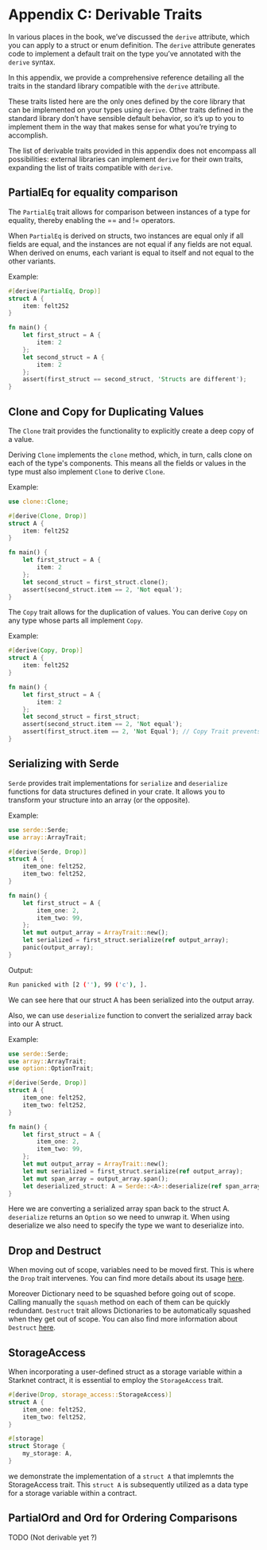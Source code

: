 # Appendix C: Derivable Traits

In various places in the book, we’ve discussed the `derive` attribute, which you can apply to a struct or enum definition. The `derive` attribute generates code to implement a default trait on the type you’ve annotated with the `derive` syntax.

In this appendix, we provide a comprehensive reference detailing all the traits in the standard library compatible with the `derive` attribute.

These traits listed here are the only ones defined by the core library that can be implemented on your types using `derive`. Other traits defined in the standard library don’t have sensible default behavior, so it’s up to you to implement them in the way that makes sense for what you’re trying to accomplish.

The list of derivable traits provided in this appendix does not encompass all possibilities: external libraries can implement `derive` for their own traits, expanding the list of traits compatible with `derive`.

## PartialEq for equality comparison

The `PartialEq` trait allows for comparison between instances of a type for equality, thereby enabling the == and != operators.

When `PartialEq` is derived on structs, two instances are equal only if all fields are equal, and the instances are not equal if any fields are not equal. When derived on enums, each variant is equal to itself and not equal to the other variants.

Example:

```Rust
#[derive(PartialEq, Drop)]
struct A {
    item: felt252
}

fn main() {
    let first_struct = A {
        item: 2
    };
    let second_struct = A {
        item: 2
    };
    assert(first_struct == second_struct, 'Structs are different');
}
```

## Clone and Copy for Duplicating Values

The `Clone` trait provides the functionality to explicitly create a deep copy of a value.

Deriving `Clone` implements the `clone` method, which, in turn, calls clone on each of the type's components. This means all the fields or values in the type must also implement `Clone` to derive `Clone`.

Example:

```Rust
use clone::Clone;

#[derive(Clone, Drop)]
struct A {
    item: felt252
}

fn main() {
    let first_struct = A {
        item: 2
    };
    let second_struct = first_struct.clone();
    assert(second_struct.item == 2, 'Not equal');
}
```

The `Copy` trait allows for the duplication of values. You can derive `Copy` on any type whose parts all implement `Copy`.

Example:

```Rust
#[derive(Copy, Drop)]
struct A {
    item: felt252
}

fn main() {
    let first_struct = A {
        item: 2
    };
    let second_struct = first_struct;
    assert(second_struct.item == 2, 'Not equal');
    assert(first_struct.item == 2, 'Not Equal'); // Copy Trait prevents firs_struct from moving into second_struct
}
```

## Serializing with Serde

`Serde` provides trait implementations for `serialize` and `deserialize` functions for data structures defined in your crate. It allows you to transform your structure into an array (or the opposite).

Example:

```Rust
use serde::Serde;
use array::ArrayTrait;

#[derive(Serde, Drop)]
struct A {
    item_one: felt252,
    item_two: felt252,
}

fn main() {
    let first_struct = A {
        item_one: 2,
        item_two: 99,
    };
    let mut output_array = ArrayTrait::new();
    let serialized = first_struct.serialize(ref output_array);
    panic(output_array);
}
```

Output:

```Bash
Run panicked with [2 (''), 99 ('c'), ].
```

We can see here that our struct A has been serialized into the output array.

Also, we can use `deserialize` function to convert the serialized array back into our A struct.

Example:

```Rust
use serde::Serde;
use array::ArrayTrait;
use option::OptionTrait;

#[derive(Serde, Drop)]
struct A {
    item_one: felt252,
    item_two: felt252,
}

fn main() {
    let first_struct = A {
        item_one: 2,
        item_two: 99,
    };
    let mut output_array = ArrayTrait::new();
    let mut serialized = first_struct.serialize(ref output_array);
    let mut span_array = output_array.span();
    let deserialized_struct: A = Serde::<A>::deserialize(ref span_array).unwrap();
}
```

Here we are converting a serialized array span back to the struct A. `deserialize` returns an `Option` so we need to unwrap it. When using deserialize we also need to specify the type we want to deserialize into.

## Drop and Destruct

When moving out of scope, variables need to be moved first. This is where the `Drop` trait intervenes. You can find more details about its usage [here](ch03-01-what-is-ownership.md#the-drop-trait).

Moreover Dictionary need to be squashed before going out of scope. Calling manually the `squash` method on each of them can be quickly redundant. `Destruct` trait allows Dictionaries to be automatically squashed when they get out of scope. You can also find more information about `Destruct` [here](ch03-01-what-is-ownership.md#the-destruct-trait).

## StorageAccess

When incorporating a user-defined struct as a storage variable within a Starknet contract, it is essential to employ the `StorageAccess` trait.

```rust
#[derive(Drop, storage_access::StorageAccess)]
struct A {
    item_one: felt252,
    item_two: felt252,
}

#[storage]
struct Storage {
    my_storage: A,
}
```

we demonstrate the implementation of a `struct A` that implemnts the StorageAccess trait. This `struct A` is subsequently utilized as a data type for a storage variable within a contract.

## PartialOrd and Ord for Ordering Comparisons

TODO (Not derivable yet ?)